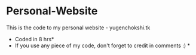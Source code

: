 # Personal-Website
This is the code to my personal website - yugenchokshi.tk

* Coded in 8 hrs* 
* If you use any piece of my code, don't forget to credit in comments :) *
